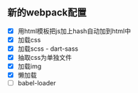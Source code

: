 ## 新的webpack配置

- [x] 用html模板把js加上hash自动加到html中
- [x] 加载css
- [x] 加载scss - dart-sass
- [x] 抽取css为单独文件
- [x] 加载img
- [x] 懒加载
- [ ] babel-loader